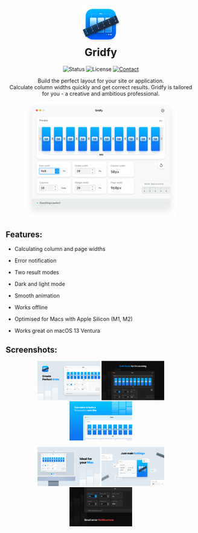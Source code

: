 <h1 align="center">
  <img src="Gridfy/Assets.xcassets/Icons/AppIcon.appiconset/Icon-512.png" width="20%"><br/>Gridfy
</h1>

<center>

![Status](https://img.shields.io/badge/status-active-brightgreen.svg?logo=git)
![License](https://img.shields.io/badge/license-mit-brightgreen.svg?logo=open-source-initiative)
[![Contact](https://img.shields.io/badge/contact-@Slllava-blue.svg?logo=twitter&style=social)](https://twitter.com/slllava_design)

Build the perfect layout for your site or application.<br/>
Calculate column widths quickly and get correct results. Gridfy is tailored for you - a creative and ambitious professional.

<img src="media/src-head.png" width="80%">

</center>

## Features:

- Calculating column and page widths

- Error notification

- Two result modes

- Dark and light mode

- Smooth animation

- Works offline

- Optimised for Macs with Apple Silicon (M1, M2)

- Works great on macOS 13 Ventura

## Screenshots:

<center>

<p float="left">
    <img src="media/pr-01.png" width="33%" />
    <img src="media/pr-02.png" width="33%" />
    <img src="media/pr-03.png" width="33%" />
</p>
<p float="left">
    <img src="media/pr-04.png" width="33%" />
    <img src="media/pr-05.png" width="33%" />
    <img src="media/pr-06.png" width="33%" />
</p>

</center>